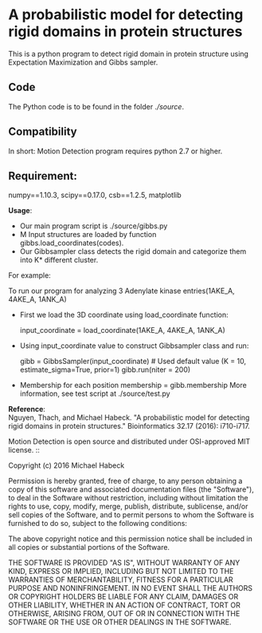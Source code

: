 A probabilistic model for detecting rigid domains in protein structures
========================================

This is a python program to detect rigid domain in protein structure using Expectation Maximization and Gibbs sampler.

**Code**
----------------------------------------

The Python code is to be found in the folder *./source*. 

**Compatibility**
-------------

In short: Motion Detection program requires python 2.7 or higher.

**Requirement**:
------------

   numpy==1.10.3, scipy==0.17.0, csb==1.2.5, matplotlib 
   
  
**Usage**:
- Our main program script is ./source/gibbs.py 
- M Input structures are loaded by function gibbs.load_coordinates(codes).
- Our Gibbsampler class detects the rigid domain and categorize them into K* different cluster.

For example:

To run our program for analyzing 3 Adenylate kinase entries(1AKE_A, 4AKE_A, 1ANK_A)

- First we load the 3D coordinate using load_coordinate function:

    input_coordinate = load_coordinate(1AKE_A, 4AKE_A, 1ANK_A)
    
- Using input_coordinate value to construct Gibbsampler class and run:

    gibb = GibbsSampler(input_coordinate) # Used default value (K = 10, estimate_sigma=True, prior=1)
    gibb.run(niter = 200) 
    
- Membership for each position 
    membership = gibb.membership
More information, see  test script at ./source/test.py  

**Reference**: <br>
Nguyen, Thach, and Michael Habeck. "A probabilistic model for detecting rigid domains in protein structures." Bioinformatics 32.17 (2016): i710-i717.


Motion Detection is open source and distributed under OSI-approved MIT license.
::

   Copyright (c) 2016 Michael Habeck
   
   Permission is hereby granted, free of charge, to any person obtaining
   a copy of this software and associated documentation files (the
   "Software"), to deal in the Software without restriction, including
   without limitation the rights to use, copy, modify, merge, publish,
   distribute, sublicense, and/or sell copies of the Software, and to
   permit persons to whom the Software is furnished to do so, subject to
   the following conditions:
   
   The above copyright notice and this permission notice shall be
   included in all copies or substantial portions of the Software.
   
   THE SOFTWARE IS PROVIDED "AS IS", WITHOUT WARRANTY OF ANY KIND,
   EXPRESS OR IMPLIED, INCLUDING BUT NOT LIMITED TO THE WARRANTIES OF
   MERCHANTABILITY, FITNESS FOR A PARTICULAR PURPOSE AND NONINFRINGEMENT.
   IN NO EVENT SHALL THE AUTHORS OR COPYRIGHT HOLDERS BE LIABLE FOR ANY
   CLAIM, DAMAGES OR OTHER LIABILITY, WHETHER IN AN ACTION OF CONTRACT,
   TORT OR OTHERWISE, ARISING FROM, OUT OF OR IN CONNECTION WITH THE
   SOFTWARE OR THE USE OR OTHER DEALINGS IN THE SOFTWARE.
